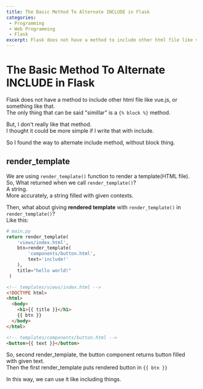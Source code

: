```yaml
---
title: The Basic Method To Alternate INCLUDE in Flask
categories: 
 - Programming
 - Web Programming
 - Flask
excerpt: Flask does not have a method to include other html file like vue.js, or something like that. The only thing that can be said "simillar" is a block method.
---
```


# The Basic Method To Alternate INCLUDE in Flask

Flask does not have a method to include other html file like vue.js, or something like that.  
The only thing that can be said "simillar" is a `{% block %}` method.  
  
But, I don't really like that method.  
I thought it could be more simple if I write that with include.  


So I found the way to alternate include method, without block thing.  

## render_template
We are using `render_template()` function to render a template(HTML file).  
So, What returned when we call `render_template()`?  
A string.  
More accurately, a string filled with given contexts.  

Then, what about giving **rendered template** with `render_template()` in `render_template()`?  
Like this:
```python
# main.py
return render_template(
    'views/index.html', 
    btn=render_template(
        'components/button.html',
        text='include!'
    ),
    title="hello world!"
 )
```
```HTML
<!-- templates/views/index.html -->
<!DOCTYPE html>
<html>
  <body>
    <h1>{{ title }}</h1>
    {{ btn }}
  </body>
</html>
```
```HTML
<!-- templates/components/button.html -->
<button>{{ text }}</button>
```

So, second render_template, the button component returns button filled with given text.  
Then the first render_template puts rendered button in `{{ btn }}`  

In this way, we can use it like including things.  
